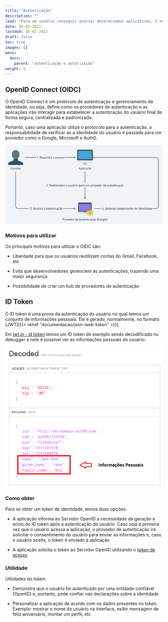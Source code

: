 ```yaml
---
title: "Autenticação"
description: ""
lead: "Para um usuário conseguir acessar determinados aplicativos, é necessário realizar um processo de autenticação, ou seja, verificar se você é quem afirma ser. Essa verificação de indentidade pode ser feita a partir de um login, envio de um token, certificado digital, entre outros."
date: 26-02-2022
lastmod: 26-02-2022
draft: false
toc: true
images: []
menu:
  docs:
    parent: "autenticação e autorização"
weight: 1
---
```


## OpenID Connect (OIDC)

O OpenID Connect é um protocolo de autenticação e gerenciamento de identidade, ou seja, define como os provedores de autenticação e as aplicações irão interagir para estabelecer a autenticação do usuário final de forma segura, centralizada e padronizada.

Portanto, caso uma aplicação utilize o protocolo para a autenticação, a responsabilidade de verificar as a identidade do usuário é passada para um provedor como o Google, Microsoft e Auth0.

![Image](oidc.png "Etapas da autenticação através do OpenID Connect")

### Motivos para utilizar

Os principais motivos para utilizar o OIDC são:

- Liberdade para que os usuários reutilizem contas do Gmail, Facebook, etc

- Evita que desenvolvedores gerenciem as autenticações, trazendo uma maior segurança

- Possibilidade de criar um hub de provedores de autenticação

## ID Token

O ID token é uma prova da autenticação do usuário no qual temos um conjunto de informações pessoais. Ele é gerado, normalmente, no formato [JWT]({{< relref "documentacao/json-web-token" >}}).

Em [jwt.io - id token](https://jwt.io/#debugger-io?token=eyJhbGciOiJIUzI1NiIsInR5cCI6IkpXVCJ9.eyJpc3MiOiJodHRwOi8vbXktZG9tYWluLmF1dGgwLmNvbSIsInN1YiI6ImF1dGgwfDEyMzQ1NiIsImF1ZCI6IjEyMzRhYmNkZWYiLCJleHAiOjEzMTEyODE5NzAsImlhdCI6MTMxMTI4MDk3MCwibmFtZSI6IkphbmUgRG9lIiwiZ2l2ZW5fbmFtZSI6IkphbmUiLCJmYW1pbHlfbmFtZSI6IkRvZSJ9.bql-jxlG9B_bielkqOnjTY9Di9FillFb6IMQINXoYsw) temos um ID token de exemplo sendo decodificado no debugger e nele é possível ver as informações pessoais do usuário:

![Image](id-token-decoded.png "ID token decodificado")

### Como obter

Para se obter um token de identidade, temos duas opções:

- A aplicação informa ao Servidor OpenID a necessidade da geração e envio do ID token após a autenticação do usuário. Caso seja a primeira vez que o usuário acessa a aplicação, o provedor de autenticação irá solicitar o consentimento do usuário para enviar as informações e, caso o usuário aceite, o token é enviado à aplicação

- A aplicação solicita o token ao Servidor OpenID utilizando o [token de acesso](https://doks-auth0.netlify.app/documentacao/autorizacao/#token-de-acesso)

### Utilidade

Utilidades do token:

- Demonstra que o usuário foi autenticado por uma entidade confiável (OpenID) e, portanto, pode confiar nas declarações sobre a identidade

- Personalizar a aplicação de acordo com os dados presentes no token. Exemplo: mostrar o nome do usuário na interface, exibir mensagem de feliz aniversário, montar um perfil, etc
